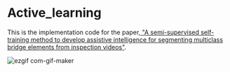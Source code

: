 # Active_learning
This is the implementation code for the paper,<a href="https://journals.sagepub.com/doi/abs/10.1177/14759217211010422"> "A semi-supervised self-training method to develop assistive intelligence for segmenting multiclass bridge elements from inspection videos"</a>.</p> 


![ezgif com-gif-maker](https://user-images.githubusercontent.com/40798690/121275629-2ae3f280-c89b-11eb-8f56-85012e8baead.gif)
